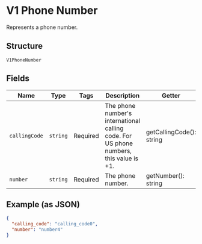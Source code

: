 
# V1 Phone Number

Represents a phone number.

## Structure

`V1PhoneNumber`

## Fields

| Name | Type | Tags | Description | Getter | Setter |
|  --- | --- | --- | --- | --- | --- |
| `callingCode` | `string` | Required | The phone number's international calling code. For US phone numbers, this value is +1. | getCallingCode(): string | setCallingCode(string callingCode): void |
| `number` | `string` | Required | The phone number. | getNumber(): string | setNumber(string number): void |

## Example (as JSON)

```json
{
  "calling_code": "calling_code0",
  "number": "number4"
}
```

